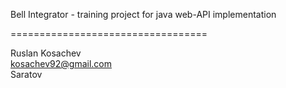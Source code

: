 Bell Integrator - training project for java web-API implementation

==================================

Ruslan Kosachev  
kosachev92@gmail.com  
Saratov
